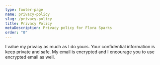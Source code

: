 ```yaml
---
type: footer-page
name: privacy-policy
slug: /privacy-policy
title: Privacy Policy
metaDescription: Privacy policy for Flora Sparks
order: "0"
---
```

I value my privacy as much as I do yours. Your confidential information is keep private and safe. My email is encrypted and I encourage you to use encrypted email as well.